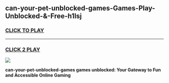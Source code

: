 
## can-your-pet-unblocked-games-Games-Play-Unblocked-&-Free-h1lsj
<h3>
<a href="https://premium76.site?title=can-your-pet-unblocked-games&ref=24A">CLICK TO PLAY</a></h3>
<hr>

<h3>
<a href="https://premium76.site?title=can-your-pet-unblocked-games&ref=24A">CLICK 2 PLAY</a>
  
</h3>

<a href="https://premium76.site?title=can-your-pet-unblocked-games&ref=24A"><img src="https://clearcache.store/games.png"></a>


**can-your-pet-unblocked-games games unblocked: Your Gateway to Fun and Accessible Online Gaming**
